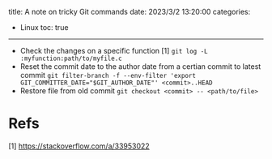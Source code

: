 title: A note on tricky Git commands
date: 2023/3/2 13:20:00
categories:
- Linux
toc: true
---

- Check the changes on a specific function [1]
  `git log -L :myfunction:path/to/myfile.c`
- Reset the commit date to the author date from a certian commit to latest commit
  `git filter-branch -f --env-filter 'export GIT_COMMITTER_DATE="$GIT_AUTHOR_DATE"' <commit>..HEAD`  
- Restore file from old commit
  `git checkout <commit> -- <path/to/file>`
  
# Refs

[1] https://stackoverflow.com/a/33953022
